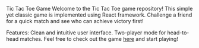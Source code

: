 Tic Tac Toe Game
Welcome to the Tic Tac Toe game repository! This simple yet classic game is implemented using React framework. Challenge a friend for a quick match and see who can achieve victory first!

Features:
Clean and intuitive user interface.
Two-player mode for head-to-head matches.
Feel free to check out the game <a href="https://sanni1244.github.io/Tic-Tac-Toe/">here</a> and start playing!
